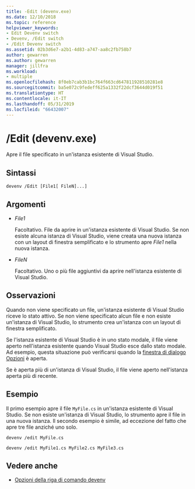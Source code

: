 ```yaml
---
title: -Edit (devenv.exe)
ms.date: 12/10/2018
ms.topic: reference
helpviewer_keywords:
- Edit Devenv switch
- Devenv, /Edit switch
- /Edit Devenv switch
ms.assetid: 02b3d6e7-a2b1-4d83-a747-aa8c2fb758b7
author: gewarren
ms.author: gewarren
manager: jillfra
ms.workload:
- multiple
ms.openlocfilehash: 8f0eb7cab3b1bc764f663cd647811928510281e8
ms.sourcegitcommit: ba5e072c9fedeff625a1332f22dcf3644d019f51
ms.translationtype: HT
ms.contentlocale: it-IT
ms.lasthandoff: 05/31/2019
ms.locfileid: "66432007"
---
```

# <a name="edit-devenvexe"></a>/Edit (devenv.exe)

Apre il file specificato in un'istanza esistente di Visual Studio.

## <a name="syntax"></a>Sintassi

```shell
devenv /Edit [File1[ FileN]...]
```

## <a name="arguments"></a>Argomenti

- *File1*

  Facoltativo. File da aprire in un'istanza esistente di Visual Studio. Se non esiste alcuna istanza di Visual Studio, viene creata una nuova istanza con un layout di finestra semplificato e lo strumento apre *File1* nella nuova istanza.

- *FileN*

  Facoltativo. Uno o più file aggiuntivi da aprire nell'istanza esistente di Visual Studio.

## <a name="remarks"></a>Osservazioni

Quando non viene specificato un file, un'istanza esistente di Visual Studio riceve lo stato attivo. Se non viene specificato alcun file e non esiste un'istanza di Visual Studio, lo strumento crea un'istanza con un layout di finestra semplificato.

Se l'istanza esistente di Visual Studio è in uno stato modale, il file viene aperto nell'istanza esistente quando Visual Studio esce dallo stato modale. Ad esempio, questa situazione può verificarsi quando la [finestra di dialogo Opzioni](../../ide/reference/options-dialog-box-visual-studio.md) è aperta.

Se è aperta più di un'istanza di Visual Studio, il file viene aperto nell'istanza aperta più di recente.

## <a name="example"></a>Esempio

Il primo esempio apre il file `MyFile.cs` in un'istanza esistente di Visual Studio. Se non esiste un'istanza di Visual Studio, lo strumento apre il file in una nuova istanza. Il secondo esempio è simile, ad eccezione del fatto che apre tre file anziché uno solo.

```shell
devenv /edit MyFile.cs

devenv /edit MyFile1.cs MyFile2.cs MyFile3.cs
```

## <a name="see-also"></a>Vedere anche

- [Opzioni della riga di comando devenv](../../ide/reference/devenv-command-line-switches.md)
